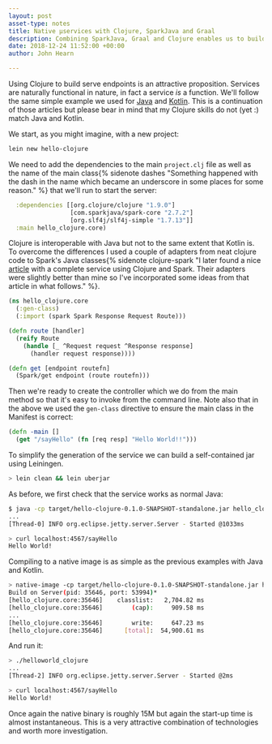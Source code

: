 ```yaml
---
layout: post
asset-type: notes
title: Native µservices with Clojure, SparkJava and Graal
description: Combining SparkJava, Graal and Clojure enables us to build dynamic, functional style native services.
date: 2018-12-24 11:52:00 +00:00
author: John Hearn

---
```


Using Clojure to build serve endpoints is an attractive proposition. Services are naturally functional in nature, in fact a service *is* a function. We'll follow the same simple example we used for [Java](native-sparkjava-graal) and [Kotlin](native-kotlin-sparkjava-graal). This is a continuation of those articles but please bear in mind that my Clojure skills do not (yet :) match Java and Kotlin. 

We start, as you might imagine, with a new project:

```bash
lein new hello-clojure
```

We need to add the dependencies to the main `project.clj` file as well as the name of the main class{% sidenote dashes "Something happened with the dash in the name which became an underscore in some places for some reason." %} that we'll run to start the server:

```clojure
  :dependencies [[org.clojure/clojure "1.9.0"]
                 [com.sparkjava/spark-core "2.7.2"]
                 [org.slf4j/slf4j-simple "1.7.13"]]
  :main hello_clojure.core)
```

Clojure is interoperable with Java but not to the same extent that Kotlin is. To overcome the differences I used a couple of adapters from neat clojure code to Spark's Java classes{% sidenote clojure-spark "I later found a nice [article](https://lispchronicles.com/shortn.html) with a complete service using Clojure and Spark. Their adapters were slightly better than mine so I've incorporated some ideas from that article in what follows." %}. 

```clojure
(ns hello_clojure.core
  (:gen-class)
  (:import (spark Spark Response Request Route)))

(defn route [handler]
  (reify Route
    (handle [_ ^Request request ^Response response]
      (handler request response))))

(defn get [endpoint routefn]
  (Spark/get endpoint (route routefn)))
```

Then we're ready to create the controller which we do from the main method so that it's easy to invoke from the command line. Note also that in the above we used the `gen-class` directive to ensure the main class in the Manifest is correct:

```clojure
(defn -main []
  (get "/sayHello" (fn [req resp] "Hello World!!")))
```

To simplify the generation of the service we can build a self-contained jar using Leiningen. 

```bash
> lein clean && lein uberjar
```

As before, we first check that the service works as normal Java:

```bash
$ java -cp target/hello-clojure-0.1.0-SNAPSHOT-standalone.jar hello_clojure.core
...
[Thread-0] INFO org.eclipse.jetty.server.Server - Started @1033ms
```
```bash
> curl localhost:4567/sayHello
Hello World!
```

Compiling to a native image is as simple as the previous examples with Java and Kotlin.

```bash
> native-image -cp target/hello-clojure-0.1.0-SNAPSHOT-standalone.jar hello_clojure.core
Build on Server(pid: 35646, port: 53994)*
[hello_clojure.core:35646]    classlist:   2,704.82 ms
[hello_clojure.core:35646]        (cap):     909.58 ms
...
[hello_clojure.core:35646]        write:     647.23 ms
[hello_clojure.core:35646]      [total]:  54,900.61 ms
```

And run it:
```bash
> ./helloworld_clojure
...
[Thread-2] INFO org.eclipse.jetty.server.Server - Started @2ms
```
```bash
> curl localhost:4567/sayHello
Hello World!
```

Once again the native binary is roughly 15M but again the start-up time is almost instantaneous. This is a very attractive combination of technologies and worth more investigation.